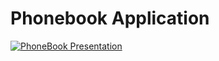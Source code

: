# Phonebook Application

[![PhoneBook Presentation](https://img.youtube.com/vi/WoWjmBeFLYY/0.jpg)](https://www.youtube.com/watch?v=WoWjmBeFLYY)

